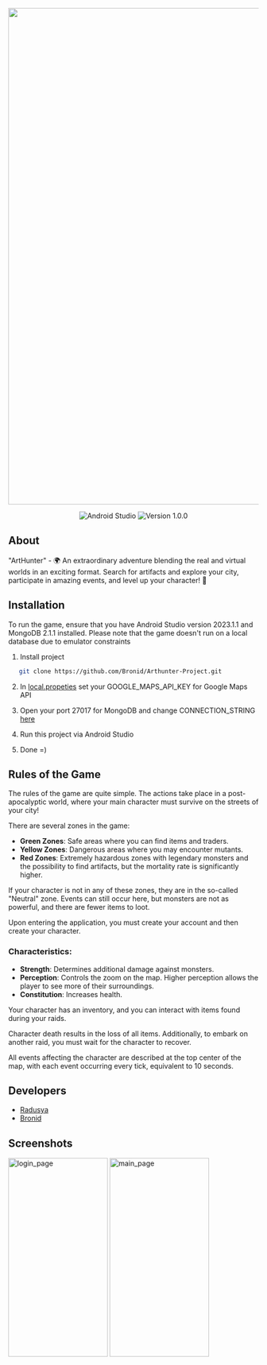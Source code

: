 <p align="center">
      <img src="https://i.ibb.co/Rv9PZWB/2024-01-16-01-01-10.jpg" width="1000">
</p>

<p align="center">
   <img src="https://img.shields.io/badge/Android%20Studio-brightgreen" alt="Android Studio">
   <img src="https://img.shields.io/badge/Version-v1.0.0-blue" alt="Version 1.0.0">
</p>

## About
"ArtHunter" - 🌍 An extraordinary adventure blending the real and virtual worlds in an exciting format. Search for artifacts and explore your city, participate in amazing events, and level up your character! 🏹

## Installation

To run the game, ensure that you have Android Studio version 2023.1.1 and MongoDB 2.1.1 installed. Please note that the game doesn't run on a local database due to emulator constraints

1. Install project 
```bash
   git clone https://github.com/Bronid/Arthunter-Project.git
```

2. In [local.propeties](https://github.com/Bronid/Arthunter-Project/blob/master/local.properties) set your GOOGLE_MAPS_API_KEY for Google Maps API

3. Open your port 27017 for MongoDB and change CONNECTION_STRING [here](https://github.com/Bronid/Arthunter-Project/blob/master/app/src/main/java/com/google/codelabs/buildyourfirstmap/database/MongoDBManager.kt)

4. Run this project via Android Studio

5. Done =)

## Rules of the Game

The rules of the game are quite simple. The actions take place in a post-apocalyptic world, where your main character must survive on the streets of your city!

There are several zones in the game:
- **Green Zones**: Safe areas where you can find items and traders.
- **Yellow Zones**: Dangerous areas where you may encounter mutants.
- **Red Zones**: Extremely hazardous zones with legendary monsters and the possibility to find artifacts, but the mortality rate is significantly higher.

If your character is not in any of these zones, they are in the so-called "Neutral" zone. Events can still occur here, but monsters are not as powerful, and there are fewer items to loot.

Upon entering the application, you must create your account and then create your character.

### Characteristics:
- **Strength**: Determines additional damage against monsters.
- **Perception**: Controls the zoom on the map. Higher perception allows the player to see more of their surroundings.
- **Constitution**: Increases health.

Your character has an inventory, and you can interact with items found during your raids.

Character death results in the loss of all items. Additionally, to embark on another raid, you must wait for the character to recover.

All events affecting the character are described at the top center of the map, with each event occurring every tick, equivalent to 10 seconds.

## Developers
- [Radusya](https://github.com/Radusya)
- [Bronid](https://github.com/Bronid)

## Screenshots
<p align="left">
<img src="https://i.ibb.co/RD2QBSB/login-page.png" alt="login_page" width="200" height="400">
<img src="https://i.ibb.co/jfwhpqj/main-page.png" alt="main_page" width="200" height="400">
</p>


